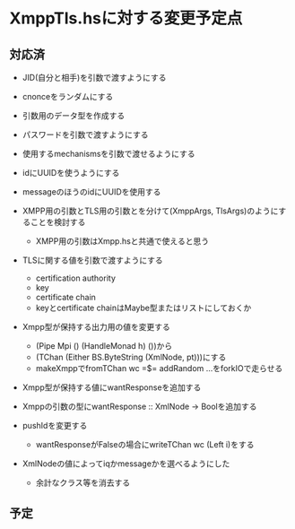 XmppTls.hsに対する変更予定点
============================

対応済
------

* JID(自分と相手)を引数で渡すようにする
* cnonceをランダムにする
* 引数用のデータ型を作成する
* パスワードを引数で渡すようにする
* 使用するmechanismsを引数で渡せるようにする
* idにUUIDを使うようにする
* messageのほうのidにUUIDを使用する
* XMPP用の引数とTLS用の引数とを分けて(XmppArgs, TlsArgs)のようにすることを検討する
	- XMPP用の引数はXmpp.hsと共通で使えると思う
* TLSに関する値を引数で渡すようにする
	- certification authority
	- key
	- certificate chain
	- keyとcertificate chainはMaybe型またはリストにしておくか

* Xmpp型が保持する出力用の値を変更する
	+ (Pipe Mpi () (HandleMonad h) ())から
	+ (TChan (Either BS.ByteString (XmlNode, pt)))にする
	+ makeXmppでfromTChan wc =$= addRandom ...をforkIOで走らせる
* Xmpp型が保持する値にwantResponseを追加する
* Xmppの引数の型にwantResponse :: XmlNode -> Boolを追加する
* pushIdを変更する
	+ wantResponseがFalseの場合にwriteTChan wc (Left i)をする
* XmlNodeの値によってiqかmessageかを選べるようにした
	+ 余計なクラス等を消去する

予定
----
